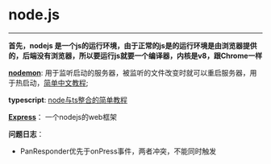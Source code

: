 # **node.js**

---

**首先，nodejs 是一个js的运行环境，由于正常的js是的运行环境是由浏览器提供的，后端没有浏览器，所以要运行js就要一个编译器，内核是v8，跟Chrome一样**

**[nodemon](https://nodemon.io/)**:
用于监听启动的服务器，被监听的文件改变时就可以重启服务器，用于热启动，[简单中文教程](http://bubkoo.com/2014/12/02/use-nodemon-with-node-applications/);

**typescript**:
[node与ts整合的简单教程](https://segmentfault.com/a/1190000007574276)

**[Express](http://expressjs.com/)**：
一个nodejs的web框架

**问题日志**：
- PanResponder优先于onPress事件，两者冲突，不能同时触发